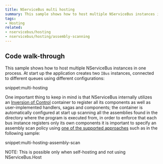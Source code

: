 ```yaml
---
title: NServiceBus multi hosting
summary: This sample shows how to host multiple NServiceBus instances in one process.
tags:
- Hosting
related:
- nservicebus/hosting
- nservicebus/hosting/assembly-scanning
---
```


## Code walk-through

This sample shows how to host multiple NServiceBus instances in one process. At start up the application creates two `IBus` instances, connected to different queues using different configurations:

snippet:multi-hosting

One important thing to keep in mind is that NServiceBus internally utilizes an [Inversion of Control](/nservicebus/containers/) container to register all its components as well as user-implemented handlers, sagas and components; the container is automatically configured at start up scanning all the assemblies found in the directory where the program is executed from, in order to enforce that each bus instance registers only its own components it is important to specify an assembly scan policy using [one of the supported approaches](/nservicebus/hosting/assembly-scanning.md) such as in the following sample:

snippet:multi-hosting-assembly-scan

NOTE: This is possible only when self-hosting and not using NServiceBus.Host
